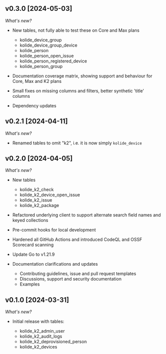 ## v0.3.0 [2024-05-03]

_What's new?_

- New tables, not fully able to test these on Core and Max plans

  - kolide_device_group
  - kolide_device_group_device
  - kolide_person
  - kolide_person_open_issue
  - kolide_person_registered_device
  - kolide_person_group

- Documentation coverage matrix, showing support and behaviour for Core, Max and K2 plans
- Small fixes on missing columns and filters, better synthetic 'title' columns
- Dependency updates

## v0.2.1 [2024-04-11]

_What's new?_

- Renamed tables to omit "k2", i.e. it is now simply `kolide_device`

## v0.2.0 [2024-04-05]

_What's new?_

- New tables

  - kolide_k2_check
  - kolide_k2_device_open_issue
  - kolide_k2_issue
  - kolide_k2_package

- Refactored underlying client to support alternate search field names and keyed collections
- Pre-commit hooks for local development
- Hardened all GitHub Actions and introduced CodeQL and OSSF Scorecard scanning
- Update Go to v1.21.9

- Documentation clarifications and updates

  - Contributing guidelines, issue and pull request templates
  - Discussions, support and security documentation
  - Examples

## v0.1.0 [2024-03-31]

_What's new?_

- Initial release with tables:

  - kolide_k2_admin_user
  - kolide_k2_audit_logs
  - kolide_k2_deprovisioned_person
  - kolide_k2_devices
